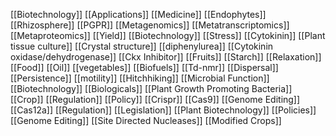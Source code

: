 [[Biotechnology]]
[[Applications]]
[[Medicine]]
[[Endophytes]]
[[Rhizosphere]]
[[PGPR]]
[[Metagenomics]]
[[Metatranscriptomics]]
[[Metaproteomics]]
[[Yield]]
[[Biotechnology]]
[[Stress]]
[[Cytokinin]]
[[Plant tissue culture]]
[[Crystal structure]]
[[diphenylurea]]
[[Cytokinin oxidase/dehydrogenase]]
[[Ckx Inhibitor]]
[[Fruits]]
[[Starch]]
[[Relaxation]]
[[Food]]
[[Oil]]
[[vegetables]]
[[Biofuels]]
[[Td-nmr]]
[[Dispersal]]
[[Persistence]]
[[motility]]
[[Hitchhiking]]
[[Microbial Function]]
[[Biotechnology]]
[[Biologicals]]
[[Plant Growth Promoting Bacteria]]
[[Crop]]
[[Regulation]]
[[Policy]]
[[Crispr]]
[[Cas9]]
[[Genome Editing]]
[[Cas12a]]
[[Regulation]]
[[Legislation]]
[[Plant Biotechnology]]
[[Policies]]
[[Genome Editing]]
[[Site Directed Nucleases]]
[[Modified Crops]]
